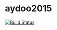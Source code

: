 # aydoo2015


[![Build Status](https://travis-ci.org/dtabares/aydoo2015.svg)](https://travis-ci.org/dtabares/aydoo2015)
